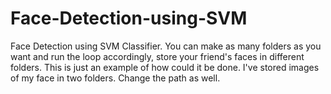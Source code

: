 # Face-Detection-using-SVM
Face Detection using SVM Classifier. You can make as many folders as you want and run the loop accordingly, store your friend's faces in different folders. This is just an example of how could it be done. I've stored images of my face in two folders. Change the path as well.
